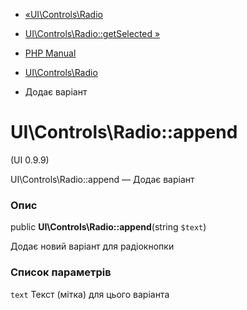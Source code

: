 - [«UI\Controls\Radio](class.ui-controls-radio.md)
- [UI\Controls\Radio::getSelected
»](ui-controls-radio.getselected.md)

- [PHP Manual](index.md)
- [UI\Controls\Radio](class.ui-controls-radio.md)
- Додає варіант

# UI\Controls\Radio::append

(UI 0.9.9)

UI\Controls\Radio::append — Додає варіант

### Опис

public **UI\Controls\Radio::append**(string `$text`)

Додає новий варіант для радіокнопки

### Список параметрів

`text`
Текст (мітка) для цього варіанта
